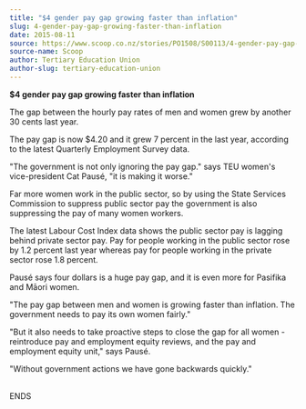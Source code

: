 ```yaml
---
title: "$4 gender pay gap growing faster than inflation"
slug: 4-gender-pay-gap-growing-faster-than-inflation
date: 2015-08-11
source: https://www.scoop.co.nz/stories/PO1508/S00113/4-gender-pay-gap-growing-faster-than-inflation.htm
source-name: Scoop
author: Tertiary Education Union
author-slug: tertiary-education-union
---
```


<p><strong>$4 gender pay gap growing faster than
inflation</strong></p>

<p>The gap between the hourly pay rates of
men and women grew by another 30 cents last year.</p>

<p>The pay
gap is now $4.20 and it grew 7 percent in the last year,
according to the latest Quarterly Employment Survey
data.</p>

<p>"The government is not only ignoring the pay
gap." says TEU women's vice-president Cat Pausé, "it is
making it worse."</p>

<p>Far more women work in the public
sector, so by using the State Services Commission to
suppress public sector pay the government is also
suppressing the pay of many women workers.</p>

<p>The latest
Labour Cost Index data shows the public sector pay is
lagging behind private sector pay. Pay for people working in
the public sector rose by 1.2 percent last year whereas pay
for people working in the private sector rose 1.8
percent.</p>

<p>Pausé says four dollars is a huge pay gap, and
it is even more for Pasifika and Māori women.</p>

<p>"The pay
gap between men and women is growing faster than inflation.
The government needs to pay its own women fairly."</p>

<p>"But it
also needs to take proactive steps to close the gap for all
women - reintroduce pay and employment equity reviews, and
the pay and employment equity unit," says Pausé.</p>

<p>"Without
government actions we have gone backwards
quickly."</p>

<p><br>ENDS<p>

<p></p>